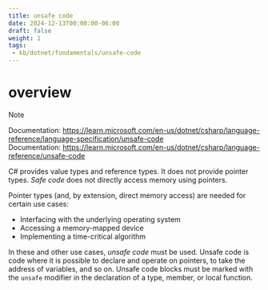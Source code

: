 ```yaml
---
title: unsafe code
date: 2024-12-13T00:00:00-06:00
draft: false
weight: 1
tags:
 - kb/dotnet/fundamentals/unsafe-code
---
```


# overview
> [!NOTE]
> Documentation: https://learn.microsoft.com/en-us/dotnet/csharp/language-reference/language-specification/unsafe-code  
> Documentation: https://learn.microsoft.com/en-us/dotnet/csharp/language-reference/unsafe-code  

C# provides value types and reference types. It does not provide pointer types. *Safe code* does not directly access memory using pointers.

Pointer types (and, by extension, direct memory access) are needed for certain use cases:
- Interfacing with the underlying operating system
- Accessing a memory-mapped device
- Implementing a time-critical algorithm

In these and other use cases, *unsafe code* must be used. Unsafe code is code where it is possible to declare and operate on pointers, to take the 
address of variables, and so on. Unsafe code blocks must be marked with the `unsafe` modifier in the declaration of a type, member, or local function.
